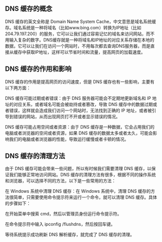 ## DNS 缓存的概念

DNS 缓存的英文全称是 Domain Name System Cache，中文意思是域名系统缓存。域名系统是一种将域名（比如www.bing.com）转换为IP地址（比如204.79.197.200）的服务，它可以让我们通过容易记忆的域名来访问网站，而不用输入复杂的数字。DNS缓存就是一种将域名和IP地址的对应关系存储在本地的数据，它可以让我们在访问一个网站时，不用每次都去查询DNS服务器，而是直接从缓存中获取IP地址，这样可以节省时间和流量，提高网页的加载速度。

## DNS 缓存的作用和影响

DNS 缓存的作用是提高网页的访问速度，但是 DNS 缓存也有一些影响，主要有以下两方面：

DNS 缓存可能过期或者错误：由于 DNS 服务器可能会不定期地更新域名和 IP 地址的对应关系，或者域名可能会被劫持或者篡改，导致 DNS 缓存中的数据过期或者错误，这样就会造成我们访问一个网站时，无法找到正确的 IP 地址，或者被引导到错误的网站，从而出现网页打不开或者显示错误的情况。

DNS 缓存可能占用空间或者资源：由于 DNS 缓存是一种数据，它会占用我们的电脑或者浏览器的空间或者资源，如果 DNS 缓存的数据太多或者太久，可能会影响我们的电脑或者浏览器的性能，导致运行缓慢或者卡顿的情况。

## DNS 缓存的清理方法

由于 DNS 缓存可能会带来一些问题，所以有时候我们需要清理 DNS 缓存，以保证我们能够正常地访问网站。DNS 缓存的清理方法有很多，根据不同的操作系统和浏览器，可以选择不同的方法，以下是一些常用的方法：

在 Windows 系统中清理 DNS 缓存：在 Windows 系统中，清理 DNS 缓存的方法很简单，只需要使用命令提示符来运行一个命令，就可以清理 DNS 缓存。具体的步骤如下：

在开始菜单中搜索 cmd，然后以管理员身份运行命令提示符。

在命令提示符中输入 ipconfig /flushdns，然后按回车键。

等待系统提示成功刷新 DNS 解析缓存，就完成了 DNS 缓存的清理。
